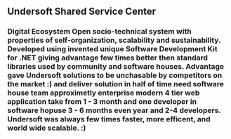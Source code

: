 ## Undersoft Shared Service Center 
### Digital Ecosystem Open socio-technical system with properties of self-organization, scalability and sustainability. Developed using invented unique Software Development Kit for .NET giving advantage few times better then standard libraries used by community and software houses. Advantage gave Undersoft solutions to be unchasable by competitors on the market :) and deliver solution in half of time need software house team approximetly enterprise modern 4 tier web application take from 1 - 3 month and one developer in software hopuse 3 - 6 months even year and 2-4 developers. Undersoft was always few times faster, more efficent, and world wide scalable. :) 
